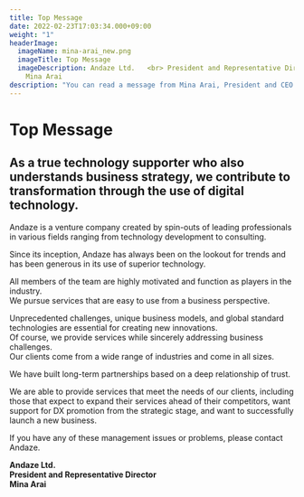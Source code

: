 ```yaml
---
title: Top Message
date: 2022-02-23T17:03:34.000+09:00
weight: "1"
headerImage:
  imageName: mina-arai_new.png
  imageTitle: Top Message
  imageDescription: Andaze Ltd.   <br> President and Representative Director   <br>
    Mina Arai
description: "You can read a message from Mina Arai, President and CEO of Andaze Ltd."
---
```

# Top Message



<h2 class="!text-[1.1rem]"> As a true technology supporter who also understands business strategy, we contribute to transformation through the use of digital technology.</h2>

Andaze is a venture company created by spin-outs of leading professionals in various fields ranging from technology development to consulting.

Since its inception, Andaze has always been on the lookout for trends and has been generous in its use of superior technology.

All members of the team are highly motivated and function as players in the industry.  
We pursue services that are easy to use from a business perspective.

Unprecedented challenges, unique business models, and global standard technologies are essential for creating new innovations.  
Of course, we provide services while sincerely addressing business challenges.  
Our clients come from a wide range of industries and come in all sizes.

We have built long-term partnerships based on a deep relationship of trust.

We are able to provide services that meet the needs of our clients, including those that expect to expand their services ahead of their competitors, want support for DX promotion from the strategic stage, and want to successfully launch a new business.

If you have any of these management issues or problems, please contact Andaze.



**Andaze Ltd.**  
**President and Representative Director**  
**Mina Arai**